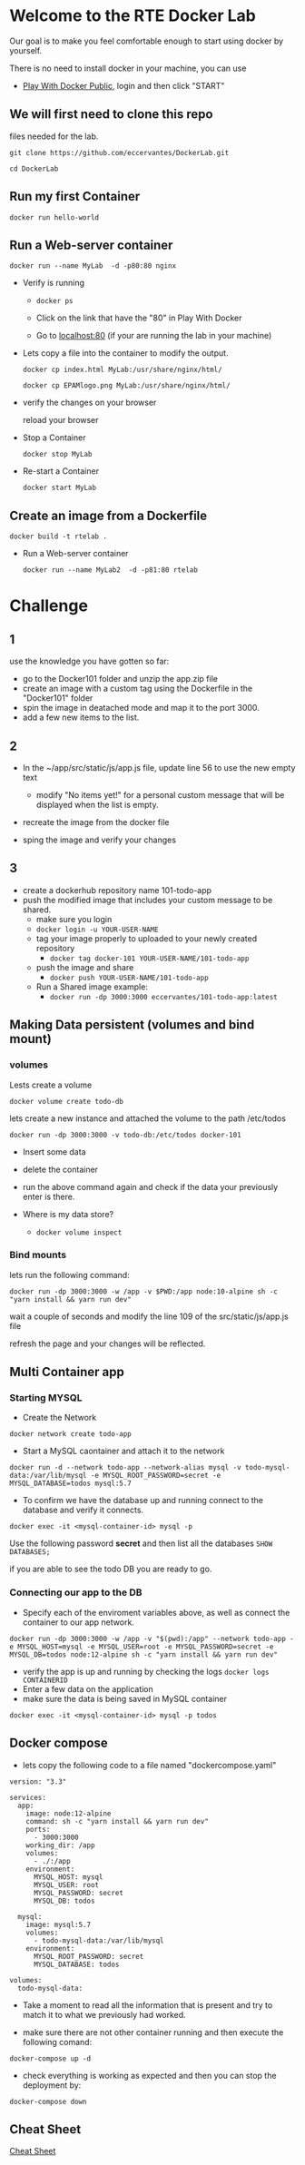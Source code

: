# Welcome to the RTE Docker Lab
Our goal is to make you feel comfortable enough to start using docker by yourself.

There is no need to install docker in your machine, you can use 

- [Play With Docker Public](https://labs.play-with-docker.com/), login and then click "START"


## We will first need to clone this repo
files needed for the lab. 

`git clone https://github.com/eccervantes/DockerLab.git`

`cd DockerLab`

## Run my first Container
`docker run hello-world`

## Run a Web-server container 
`docker run --name MyLab  -d -p80:80 nginx`

* Verify is running 

     - `docker ps`
     
     - Click on the link that have the "80" in Play With Docker
     
     - Go to [localhost:80](http://localhost:80) (if your are running the lab in your machine)
     
* Lets copy a file into the container to modify the output.

     `docker cp index.html MyLab:/usr/share/nginx/html/`
     
     `docker cp EPAMlogo.png MyLab:/usr/share/nginx/html/`
     
* verify the changes on your browser

     reload your browser
     
* Stop a Container

     `docker stop MyLab`
     
* Re-start a Container

     `docker start MyLab`
     
## Create an image from a Dockerfile
`docker build -t rtelab .`

* Run a Web-server container 

     `docker run --name MyLab2  -d -p81:80 rtelab`

#  Challenge 
## 1

use the knowledge you have gotten so far:

* go to the Docker101 folder and unzip the app.zip file
* create an image with a custom tag using the Dockerfile in the "Docker101" folder
* spin the image in deatached mode and map it to the port 3000. 
* add a few new items to the list.

## 2

* In the ~/app/src/static/js/app.js file, update line 56 to use the new empty text
     * modify "No items yet!" for a personal custom message that will be displayed when the list is empty.

* recreate the image from the docker file
* sping the image and verify your changes

## 3

* create a dockerhub repository name 101-todo-app
* push the modified image that includes your custom message to be shared. 
     * make sure you login 
     * `docker login -u YOUR-USER-NAME`
     * tag your image properly to uploaded to your newly created repository
          *  `docker tag docker-101 YOUR-USER-NAME/101-todo-app`
     * push the image and share
          *  `docker push YOUR-USER-NAME/101-todo-app`
     * Run a Shared image example:
          * `docker run -dp 3000:3000 eccervantes/101-todo-app:latest`  
 
## Making Data persistent (volumes and bind mount)

### volumes

Lests create a volume

`docker volume create todo-db`

lets create a new instance and attached the volume to the path /etc/todos

`docker run -dp 3000:3000 -v todo-db:/etc/todos docker-101`

* Insert some data
* delete the container 
* run the above command again and check if the data your previously enter is there. 

* Where is my data store?
     * `docker volume inspect`
     
### Bind mounts

lets run the following command:

`docker run -dp 3000:3000 -w /app -v $PWD:/app node:10-alpine sh -c "yarn install && yarn run dev"`

wait a couple of seconds and modify the line 109 of the src/static/js/app.js file 

refresh the page and your changes will be reflected. 

## Multi Container app

### Starting MYSQL

* Create the Network

`docker network create todo-app`

* Start a MySQL caontainer and attach it to the network

`docker run -d --network todo-app --network-alias mysql -v todo-mysql-data:/var/lib/mysql -e MYSQL_ROOT_PASSWORD=secret -e MYSQL_DATABASE=todos mysql:5.7 `

* To confirm we have the database up and running connect to the database and verify it connects.

`docker exec -it <mysql-container-id> mysql -p`

Use the following password **secret** and then list all the databases `SHOW DATABASES;`

if you are able to see the todo DB you are ready to go. 

### Connecting our app to the DB

* Specify each of the enviroment variables above, as well as connect the container to our app network. 
    
`docker run -dp 3000:3000 -w /app -v "$(pwd):/app" --network todo-app -e MYSQL_HOST=mysql -e MYSQL_USER=root -e MYSQL_PASSWORD=secret -e MYSQL_DB=todos node:12-alpine sh -c "yarn install && yarn run dev" `

* verify the app is up and running by checking the logs `docker logs CONTAINERID`
* Enter a few data on the application
* make sure the data is being saved in MySQL container 

`docker exec -it <mysql-container-id> mysql -p todos`

## Docker compose

* lets copy the following code to a file named "dockercompose.yaml"

```
version: "3.3"

services:
  app:
    image: node:12-alpine
    command: sh -c "yarn install && yarn run dev"
    ports:
      - 3000:3000
    working_dir: /app
    volumes:
      - ./:/app
    environment:
      MYSQL_HOST: mysql
      MYSQL_USER: root
      MYSQL_PASSWORD: secret
      MYSQL_DB: todos

  mysql:
    image: mysql:5.7
    volumes:
      - todo-mysql-data:/var/lib/mysql
    environment: 
      MYSQL_ROOT_PASSWORD: secret
      MYSQL_DATABASE: todos

volumes:
  todo-mysql-data:
```

* Take a moment to read all the information that is present and try to match it to what we previously had worked. 

* make sure there are not other container running and then execute the following comand:

`docker-compose up -d`

* check everything is working as expected and then you can stop the deployment by:

`docker-compose down`

## Cheat Sheet

[Cheat Sheet](https://dockerlabs.collabnix.com/docker/cheatsheet/)
